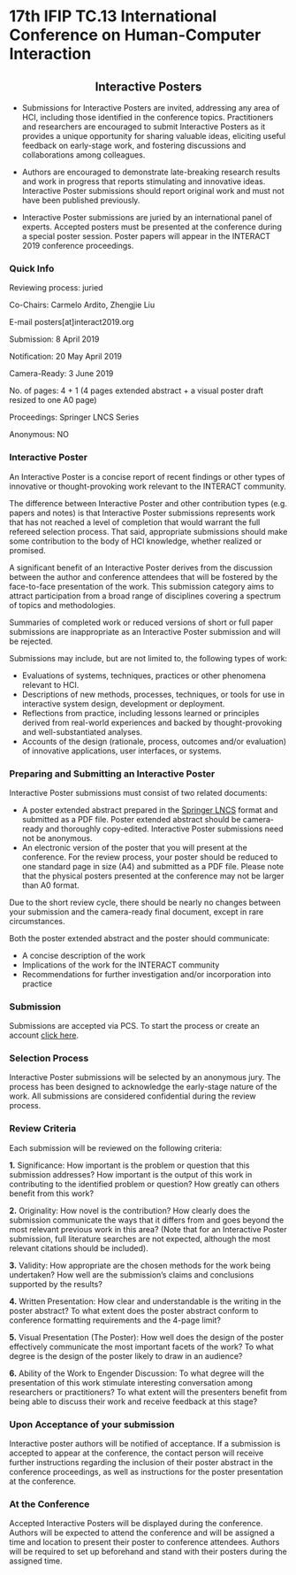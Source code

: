 # 17th IFIP TC.13 International Conference on Human-Computer Interaction

## <center>Interactive Posters</center>
- Submissions for Interactive Posters are invited, addressing any area of HCI, including those identified in the conference topics. Practitioners and researchers are encouraged to submit Interactive Posters as it provides a unique opportunity for sharing valuable ideas, eliciting useful feedback on early-stage work, and fostering discussions and collaborations among colleagues.

- Authors are encouraged to demonstrate late-breaking research results and work in progress that reports stimulating and innovative ideas. Interactive Poster submissions should report original work and must not have been published previously.

- Interactive Poster submissions are juried by an international panel of experts. Accepted posters must be presented at the conference during a special poster session. Poster papers will appear in the INTERACT 2019 conference proceedings.


### **Quick Info**
Reviewing process: juried

Co-Chairs: Carmelo Ardito, Zhengjie Liu

E-mail     posters[at]interact2019.org

Submission: 8 April 2019

Notification: 20 May April 2019

Camera-Ready: 3 June 2019

No. of pages: 4 + 1 (4 pages extended abstract  + a visual poster draft resized to one A0 page)

Proceedings: Springer LNCS Series

Anonymous: NO

### **Interactive Poster**
An Interactive Poster is a concise report of recent findings or other types of innovative or thought-provoking work relevant to the INTERACT community.

The difference between Interactive Poster and other contribution types (e.g. papers and notes) is that Interactive Poster submissions represents work that has not reached a level of completion that would warrant the full refereed selection process. That said, appropriate submissions should make some contribution to the body of HCI knowledge, whether realized or promised.

A significant benefit of an Interactive Poster derives from the discussion between the author and conference attendees that will be fostered by the face-to-face presentation of the work. This submission category aims to attract participation from a broad range of disciplines covering a spectrum of topics and methodologies.

Summaries of completed work or reduced versions of short or full paper submissions are inappropriate as an Interactive Poster submission and will be rejected.

Submissions may include, but are not limited to, the following types of work:

- Evaluations of systems, techniques, practices or other phenomena relevant to HCI.
- Descriptions of new methods, processes, techniques, or tools for use in interactive system design, development or deployment.
- Reflections from practice, including lessons learned or principles derived from real-world experiences and backed by thought-provoking and well-substantiated analyses.
- Accounts of the design (rationale, process, outcomes and/or evaluation) of innovative applications, user interfaces, or systems.
### Preparing and Submitting an Interactive Poster
Interactive Poster submissions must consist of two related documents:

- A poster extended abstract prepared in the [Springer LNCS](https://www.springer.com/gp/computer-science/lncs/conference-proceedings-guidelines?countryChanged=true) format and submitted as a PDF file. Poster extended abstract should be camera-ready and thoroughly copy-edited. Interactive Poster submissions need not be anonymous.
- An electronic version of the poster that you will present at the conference. For the review process, your poster should be reduced to one standard page in size (A4) and submitted as a PDF file. Please note that the physical posters presented at the conference may not be larger than A0 format.

Due to the short review cycle, there should be nearly no changes between your submission and the camera-ready final document, except in rare circumstances.

Both the poster extended abstract and the poster should communicate:

- A concise description of the work
- Implications of the work for the INTERACT community
- Recommendations for further investigation and/or incorporation into practice

### Submission
Submissions are accepted via PCS. To start the process or create an account [click here](https://new.precisionconference.com/user/login?society=interact).


### Selection Process
Interactive Poster submissions will be selected by an anonymous jury. The process has been designed to acknowledge the early-stage nature of the work. All submissions are considered confidential during the review process.


### Review Criteria
Each submission will be reviewed on the following criteria:

**1.** Significance: How important is the problem or question that this submission addresses? How important is the output of this work in contributing to the identified problem or question? How greatly can others benefit from this work?
 
**2.** Originality: How novel is the contribution? How clearly does the submission communicate the ways that it differs from and goes beyond the most relevant previous work in this area? (Note that for an Interactive Poster submission, full literature searches are not expected, although the most relevant citations should be included).

**3.**  Validity: How appropriate are the chosen methods for the work being undertaken? How well are the submission’s claims and conclusions supported by the results?

**4.**  Written Presentation: How clear and understandable is the writing in the poster abstract? To what extent does the poster abstract conform to conference formatting requirements and the 4-page limit?

**5.**  Visual Presentation (The Poster): How well does the design of the poster effectively communicate the most important facets of the work? To what degree is the design of the poster likely to draw in an audience?

**6.**  Ability of the Work to Engender Discussion: To what degree will the presentation of this work stimulate interesting conversation among researchers or practitioners? To what extent will the presenters benefit from being able to discuss their work and receive feedback at this stage?

### Upon Acceptance of your submission
Interactive poster authors will be notified of acceptance. If a submission is accepted to appear at the conference, the contact person will receive further instructions regarding the inclusion of their poster abstract in the conference proceedings, as well as instructions for the poster presentation at the conference.


### At the Conference
Accepted Interactive Posters will be displayed during the conference. Authors will be expected to attend the conference and will be assigned a time and location to present their poster to conference attendees. Authors will be required to set up beforehand and stand with their posters during the assigned time.


